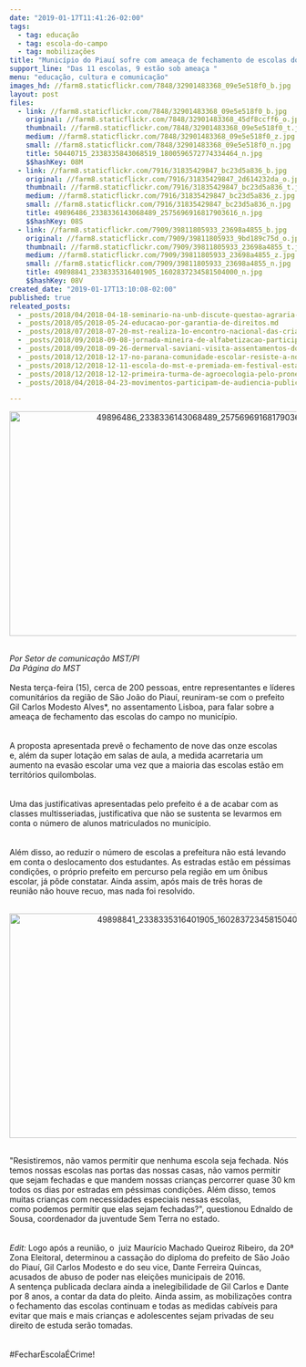 ```yaml
---
date: "2019-01-17T11:41:26-02:00"
tags:
  - tag: educação
  - tag: escola-do-campo
  - tag: mobilizações
title: "Município do Piauí sofre com ameaça de fechamento de escolas do campo \n"
support_line: "Das 11 escolas, 9 estão sob ameaça "
menu: "educação, cultura e comunicação"
images_hd: //farm8.staticflickr.com/7848/32901483368_09e5e518f0_b.jpg
layout: post
files:
  - link: //farm8.staticflickr.com/7848/32901483368_09e5e518f0_b.jpg
    original: //farm8.staticflickr.com/7848/32901483368_45df8ccff6_o.jpg
    thumbnail: //farm8.staticflickr.com/7848/32901483368_09e5e518f0_t.jpg
    medium: //farm8.staticflickr.com/7848/32901483368_09e5e518f0_z.jpg
    small: //farm8.staticflickr.com/7848/32901483368_09e5e518f0_n.jpg
    title: 50440715_2338335843068519_1800596572774334464_n.jpg
    $$hashKey: 08M
  - link: //farm8.staticflickr.com/7916/31835429847_bc23d5a836_b.jpg
    original: //farm8.staticflickr.com/7916/31835429847_2d614232da_o.jpg
    thumbnail: //farm8.staticflickr.com/7916/31835429847_bc23d5a836_t.jpg
    medium: //farm8.staticflickr.com/7916/31835429847_bc23d5a836_z.jpg
    small: //farm8.staticflickr.com/7916/31835429847_bc23d5a836_n.jpg
    title: 49896486_2338336143068489_2575696916817903616_n.jpg
    $$hashKey: 08S
  - link: //farm8.staticflickr.com/7909/39811805933_23698a4855_b.jpg
    original: //farm8.staticflickr.com/7909/39811805933_9bd189c75d_o.jpg
    thumbnail: //farm8.staticflickr.com/7909/39811805933_23698a4855_t.jpg
    medium: //farm8.staticflickr.com/7909/39811805933_23698a4855_z.jpg
    small: //farm8.staticflickr.com/7909/39811805933_23698a4855_n.jpg
    title: 49898841_2338335316401905_1602837234581504000_n.jpg
    $$hashKey: 08V
created_date: "2019-01-17T13:10:08-02:00"
published: true
releated_posts:
  - _posts/2018/04/2018-04-18-seminario-na-unb-discute-questao-agraria-soberania-alimentar-e-meio-ambiente.md
  - _posts/2018/05/2018-05-24-educacao-por-garantia-de-direitos.md
  - _posts/2018/07/2018-07-20-mst-realiza-1o-encontro-nacional-das-criancas-sem-terrinha.md
  - _posts/2018/09/2018-09-08-jornada-mineira-de-alfabetizacao-participa-do-24o-grito-dos-excluidos-em-minas-gerais.md
  - _posts/2018/09/2018-09-26-dermerval-saviani-visita-assentamentos-do-mst-em-santa-catarina.md
  - _posts/2018/12/2018-12-17-no-parana-comunidade-escolar-resiste-a-nova-tentativa-de-fechamento-da-escola.md
  - _posts/2018/12/2018-12-11-escola-do-mst-e-premiada-em-festival-estadual-de-curtas-no-rs.md
  - _posts/2018/12/2018-12-12-primeira-turma-de-agroecologia-pelo-pronera-inicia-sua-historia-em-alagoas.md
  - _posts/2018/04/2018-04-23-movimentos-participam-de-audiencia-publica-em-defesa-da-educacao-do-campo.md

---
```

<div>
<p style="text-align:center"><img alt="49896486_2338336143068489_2575696916817903616_n.jpg" height="394" src="//farm8.staticflickr.com/7916/31835429847_bc23d5a836_b.jpg" width="700" /></p>
</div>

<div>&nbsp;</div>

<div><em>Por&nbsp;Setor de comunica&ccedil;&atilde;o MST/PI<br />
Da P&aacute;gina do MST&nbsp;</em></div>

<div>&nbsp;</div>

<div>Nesta ter&ccedil;a-feira (15), cerca de 200&nbsp;pessoas, entre&nbsp;representantes e l&iacute;deres comunit&aacute;rios da&nbsp;regi&atilde;o&nbsp;de S&atilde;o Jo&atilde;o do Piau&iacute;,&nbsp;reuniram-se com o prefeito Gil Carlos Modesto Alves*,&nbsp;no assentamento Lisboa, para falar sobre a amea&ccedil;a de fechamento&nbsp;das escolas do campo no munic&iacute;pio.</div>

<div><br />
<br />
A proposta apresentada prev&ecirc; o fechamento de nove das onze escolas e,&nbsp;al&eacute;m da super lota&ccedil;&atilde;o em salas de aula, a medida acarretaria um aumento na evas&atilde;o escolar uma vez que a maioria das escolas est&atilde;o&nbsp;em territ&oacute;rios quilombolas.</div>

<div><br />
<br />
Uma das justificativas apresentadas pelo prefeito &eacute; a de acabar com as classes multisseriadas, justificativa que n&atilde;o se sustenta se levarmos em conta o n&uacute;mero de alunos matriculados no munic&iacute;pio.&nbsp;</div>

<div><br />
<br />
Al&eacute;m disso, ao reduzir o n&uacute;mero de escolas a prefeitura n&atilde;o est&aacute; levando em conta o deslocamento dos estudantes. As estradas est&atilde;o em p&eacute;ssimas condi&ccedil;&otilde;es, o pr&oacute;prio prefeito em percurso pela regi&atilde;o em um &ocirc;nibus escolar, j&aacute; p&ocirc;de constatar. Ainda assim,&nbsp;ap&oacute;s mais de tr&ecirc;s&nbsp;horas de reuni&atilde;o&nbsp;n&atilde;o houve recuo, mas&nbsp;nada foi resolvido.&nbsp;</div>

<div>&nbsp;
<p style="text-align:center"><img alt="49898841_2338335316401905_1602837234581504000_n.jpg" height="394" src="//farm8.staticflickr.com/7909/39811805933_23698a4855_b.jpg" width="700" /></p>
<br />
&quot;Resistiremos, n&atilde;o vamos&nbsp;permitir que nenhuma escola seja fechada. N&oacute;s temos nossas escolas nas portas das nossas casas, n&atilde;o vamos&nbsp;permitir que sejam fechadas e que mandem nossas crian&ccedil;as&nbsp;percorrer quase 30 km todos os dias por estradas em p&eacute;ssimas condi&ccedil;&otilde;es. Al&eacute;m disso, temos muitas crian&ccedil;as com necessidades especiais nessas escolas, como&nbsp;podemos permitir que elas sejam fechadas?&quot;, questionou&nbsp;Ednaldo de Sousa, coordenador da&nbsp;juventude Sem Terra no estado.</div>

<div><br />
<br />
<em>Edit: </em>Logo ap&oacute;s a reuni&atilde;o,&nbsp;o&nbsp; juiz Maur&iacute;cio Machado Queiroz Ribeiro, da 20&ordf; Zona Eleitoral, determinou a cassa&ccedil;&atilde;o do diploma do prefeito de S&atilde;o Jo&atilde;o do Piau&iacute;, Gil Carlos Modesto e do seu vice, Dante Ferreira Quincas, acusados de abuso de poder nas elei&ccedil;&otilde;es municipais de 2016. A&nbsp;senten&ccedil;a&nbsp;publicada declara ainda a inelegibilidade de Gil Carlos e Dante por 8 anos, a contar da data do pleito. Ainda assim, as mobiliza&ccedil;&otilde;es contra o fechamento das escolas continuam e todas as medidas cab&iacute;veis para evitar que mais e mais crian&ccedil;as e adolescentes sejam privadas de seu direito de estuda ser&atilde;o tomadas.&nbsp;&nbsp;<br />
<br />
&nbsp;
<div>#FecharEscola&Eacute;Crime!</div>

<div>&nbsp;</div>
</div>

<div>
<div class="media js-img" contenteditable="false" style="padding: 0px; margin: 0px; list-style: none; border: 0px none; outline: none; box-sizing: border-box; color: rgb(44, 47, 52); font-family: -apple-system, BlinkMacSystemFont, &quot;Segoe UI&quot;, Roboto, Oxygen, Oxygen-Sans, Ubuntu, Cantarell, &quot;Helvetica Neue&quot;, &quot;Open Sans&quot;, sans-serif; font-size: 15px;">&nbsp;</div>
</div>
